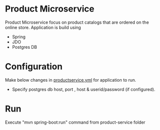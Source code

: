 # Product Microservice

Product Microservice focus on product catalogs that are ordered on the online store. Application is build using

- Spring
- JDO 
- Postgres DB

# Configuration
 Make below changes in [productservice.yml](https://github.com/meta-magic/microservice_workshop/blob/master/config-files/productservice.yml) for application to run.
- Specify postgres db host, port , host & userid/password (if configured).

# Run
Execute "mvn spring-boot:run" command from product-service folder
